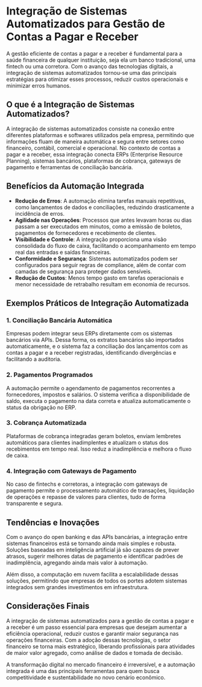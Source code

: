 # Integração de Sistemas Automatizados para Gestão de Contas a Pagar e Receber

A gestão eficiente de contas a pagar e a receber é fundamental para a saúde financeira de qualquer instituição, seja ela um banco tradicional, uma fintech ou uma corretora. Com o avanço das tecnologias digitais, a integração de sistemas automatizados tornou-se uma das principais estratégias para otimizar esses processos, reduzir custos operacionais e minimizar erros humanos.

## O que é a Integração de Sistemas Automatizados?

A integração de sistemas automatizados consiste na conexão entre diferentes plataformas e softwares utilizados pela empresa, permitindo que informações fluam de maneira automática e segura entre setores como financeiro, contábil, comercial e operacional. No contexto de contas a pagar e a receber, essa integração conecta ERPs (Enterprise Resource Planning), sistemas bancários, plataformas de cobrança, gateways de pagamento e ferramentas de conciliação bancária.

## Benefícios da Automação Integrada

- **Redução de Erros**: A automação elimina tarefas manuais repetitivas, como lançamentos de dados e conciliações, reduzindo drasticamente a incidência de erros.
- **Agilidade nas Operações**: Processos que antes levavam horas ou dias passam a ser executados em minutos, como a emissão de boletos, pagamentos de fornecedores e recebimento de clientes.
- **Visibilidade e Controle**: A integração proporciona uma visão consolidada do fluxo de caixa, facilitando o acompanhamento em tempo real das entradas e saídas financeiras.
- **Conformidade e Segurança**: Sistemas automatizados podem ser configurados para seguir regras de compliance, além de contar com camadas de segurança para proteger dados sensíveis.
- **Redução de Custos**: Menos tempo gasto em tarefas operacionais e menor necessidade de retrabalho resultam em economia de recursos.

## Exemplos Práticos de Integração Automatizada

### 1. Conciliação Bancária Automática

Empresas podem integrar seus ERPs diretamente com os sistemas bancários via APIs. Dessa forma, os extratos bancários são importados automaticamente, e o sistema faz a conciliação dos lançamentos com as contas a pagar e a receber registradas, identificando divergências e facilitando a auditoria.

### 2. Pagamentos Programados

A automação permite o agendamento de pagamentos recorrentes a fornecedores, impostos e salários. O sistema verifica a disponibilidade de saldo, executa o pagamento na data correta e atualiza automaticamente o status da obrigação no ERP.

### 3. Cobrança Automatizada

Plataformas de cobrança integradas geram boletos, enviam lembretes automáticos para clientes inadimplentes e atualizam o status dos recebimentos em tempo real. Isso reduz a inadimplência e melhora o fluxo de caixa.

### 4. Integração com Gateways de Pagamento

No caso de fintechs e corretoras, a integração com gateways de pagamento permite o processamento automático de transações, liquidação de operações e repasse de valores para clientes, tudo de forma transparente e segura.

## Tendências e Inovações

Com o avanço do open banking e das APIs bancárias, a integração entre sistemas financeiros está se tornando ainda mais simples e robusta. Soluções baseadas em inteligência artificial já são capazes de prever atrasos, sugerir melhores datas de pagamento e identificar padrões de inadimplência, agregando ainda mais valor à automação.

Além disso, a computação em nuvem facilita a escalabilidade dessas soluções, permitindo que empresas de todos os portes adotem sistemas integrados sem grandes investimentos em infraestrutura.

## Considerações Finais

A integração de sistemas automatizados para a gestão de contas a pagar e a receber é um passo essencial para empresas que desejam aumentar a eficiência operacional, reduzir custos e garantir maior segurança nas operações financeiras. Com a adoção dessas tecnologias, o setor financeiro se torna mais estratégico, liberando profissionais para atividades de maior valor agregado, como análise de dados e tomada de decisão.

A transformação digital no mercado financeiro é irreversível, e a automação integrada é uma das principais ferramentas para quem busca competitividade e sustentabilidade no novo cenário econômico.